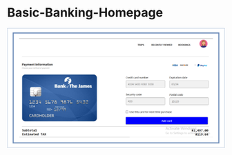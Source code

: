 # Basic-Banking-Homepage
<a src='https://topmark1.github.io/Basic-Banking-Homepage/'>![Basic Banking Homepage](https://github.com/Topmark1/Basic-Banking-Homepage/blob/master/Capture.PNG)</a>
